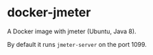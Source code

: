 # docker-jmeter

A Docker image with jmeter (Ubuntu, Java 8).

By default it runs `jmeter-server` on the port 1099.
